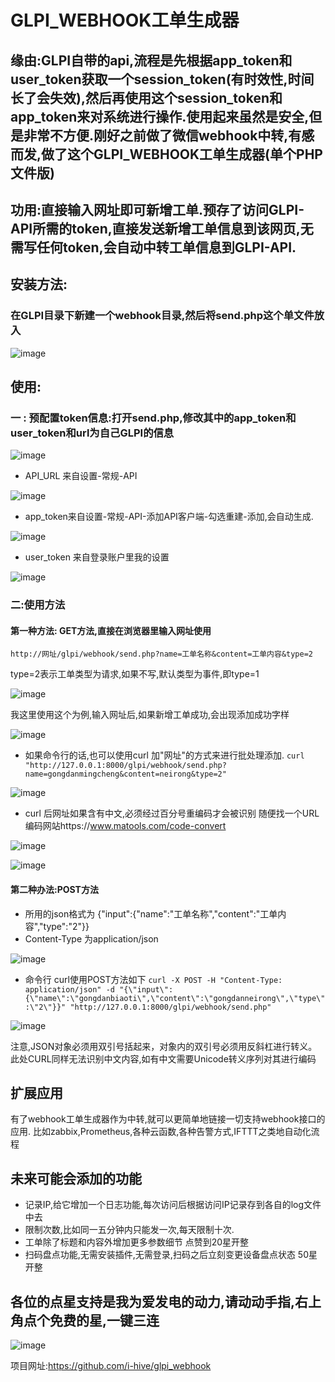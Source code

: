 # GLPI_WEBHOOK工单生成器
## 缘由:GLPI自带的api,流程是先根据app_token和user_token获取一个session_token(有时效性,时间长了会失效),然后再使用这个session_token和app_token来对系统进行操作.使用起来虽然是安全,但是非常不方便.刚好之前做了微信webhook中转,有感而发,做了这个GLPI_WEBHOOK工单生成器(单个PHP文件版)

## 功用:直接输入网址即可新增工单.预存了访问GLPI-API所需的token,直接发送新增工单信息到该网页,无需写任何token,会自动中转工单信息到GLPI-API.

## 安装方法:
### 在GLPI目录下新建一个webhook目录,然后将send.php这个单文件放入

![image](https://user-images.githubusercontent.com/129045365/228146228-2e4bc39b-beb6-497d-a70e-8dee66df8096.png)

## 使用:
### 一 : 预配置token信息:打开send.php,修改其中的app_token和user_token和url为自己GLPI的信息

![image](https://user-images.githubusercontent.com/129045365/228146284-943dbed8-ea81-481d-98b8-3794040c61bf.png)

- API_URL 来自设置-常规-API

![image](https://user-images.githubusercontent.com/129045365/228146335-c91618ee-77da-42c0-9fee-88d02e216bfc.png)

- app_token来自设置-常规-API-添加API客户端-勾选重建-添加,会自动生成.

![image](https://user-images.githubusercontent.com/129045365/228146360-2d1ee526-70e8-4cba-a793-5d14043157be.png)

- user_token 来自登录账户里我的设置

![image](https://user-images.githubusercontent.com/129045365/228146409-c071e2bf-4d38-45aa-8fed-abc2b05f5290.png)

### 二:使用方法
#### 第一种方法: GET方法,直接在浏览器里输入网址使用

`http://网址/glpi/webhook/send.php?name=工单名称&content=工单内容&type=2`

type=2表示工单类型为请求,如果不写,默认类型为事件,即type=1

![image](https://user-images.githubusercontent.com/129045365/228146538-7ba6ac6e-6f8e-4bef-acd5-4c76daad5bbb.png)

我这里使用这个为例,输入网址后,如果新增工单成功,会出现添加成功字样

![image](https://user-images.githubusercontent.com/129045365/228146594-6d5a52cb-2eae-4225-84c8-663aa13ab454.png)

- 如果命令行的话,也可以使用curl 加"网址"的方式来进行批处理添加.
`curl "http://127.0.0.1:8000/glpi/webhook/send.php?name=gongdanmingcheng&content=neirong&type=2"`

![image](https://user-images.githubusercontent.com/129045365/228146757-c94d145d-1a5a-47a0-9f7c-bab9bf88b76e.png)

- curl 后网址如果含有中文,必须经过百分号重编码才会被识别
随便找一个URL编码网站https://www.matools.com/code-convert

![image](https://user-images.githubusercontent.com/129045365/228146787-0b897c2e-99d5-43da-b7fb-4d70e8ed8d1a.png)

![image](https://user-images.githubusercontent.com/129045365/228146801-36d6bea5-ed8a-4420-8312-36bdb29f4c96.png)

#### 第二种办法:POST方法
- 所用的json格式为
{"input":{"name":"工单名称","content":"工单内容","type":"2"}}
- Content-Type 为application/json

![image](https://user-images.githubusercontent.com/129045365/228146847-f6fa4723-621f-40d6-85e6-fe3a412b55f7.png)

- 命令行 curl使用POST方法如下
`curl -X POST -H "Content-Type: application/json" -d "{\"input\":{\"name\":\"gongdanbiaoti\",\"content\":\"gongdanneirong\",\"type\":\"2\"}}" "http://127.0.0.1:8000/glpi/webhook/send.php"`

![image](https://user-images.githubusercontent.com/129045365/228146914-3acad1d8-2001-4f50-9d21-bf05c4ffa391.png)

注意,JSON对象必须用双引号括起来，对象内的双引号必须用反斜杠进行转义。
此处CURL同样无法识别中文内容,如有中文需要Unicode转义序列对其进行编码

## 扩展应用
有了webhook工单生成器作为中转,就可以更简单地链接一切支持webhook接口的应用.
比如zabbix,Prometheus,各种云函数,各种告警方式,IFTTT之类地自动化流程
## 未来可能会添加的功能
- 记录IP,给它增加一个日志功能,每次访问后根据访问IP记录存到各自的log文件中去
- 限制次数,比如同一五分钟内只能发一次,每天限制十次.
- 工单除了标题和内容外增加更多参数细节 点赞到20星开整
- 扫码盘点功能,无需安装插件,无需登录,扫码之后立刻变更设备盘点状态 50星开整
## 各位的点星支持是我为爱发电的动力,请动动手指,右上角点个免费的星,一键三连

![image](https://user-images.githubusercontent.com/129045365/228146954-ca0d2b7c-b61f-4638-8f43-9ed0319b6640.png)

项目网址:https://github.com/i-hive/glpi_webhook

